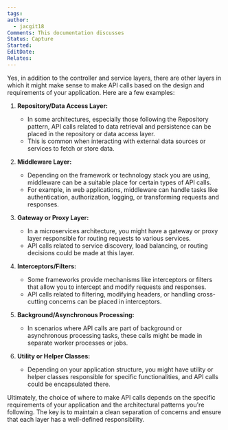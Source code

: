 ```yaml
---
tags: 
author:
  - jacgit18
Comments: This documentation discusses
Status: Capture
Started: 
EditDate: 
Relates:
---
```

Yes, in addition to the controller and service layers, there are other layers in which it might make sense to make API calls based on the design and requirements of your application. Here are a few examples:

1. **Repository/Data Access Layer:**
   - In some architectures, especially those following the Repository pattern, API calls related to data retrieval and persistence can be placed in the repository or data access layer.
   - This is common when interacting with external data sources or services to fetch or store data.

2. **Middleware Layer:**
   - Depending on the framework or technology stack you are using, middleware can be a suitable place for certain types of API calls.
   - For example, in web applications, middleware can handle tasks like authentication, authorization, logging, or transforming requests and responses.

3. **Gateway or Proxy Layer:**
   - In a microservices architecture, you might have a gateway or proxy layer responsible for routing requests to various services.
   - API calls related to service discovery, load balancing, or routing decisions could be made at this layer.

4. **Interceptors/Filters:**
   - Some frameworks provide mechanisms like interceptors or filters that allow you to intercept and modify requests and responses.
   - API calls related to filtering, modifying headers, or handling cross-cutting concerns can be placed in interceptors.

5. **Background/Asynchronous Processing:**
   - In scenarios where API calls are part of background or asynchronous processing tasks, these calls might be made in separate worker processes or jobs.

6. **Utility or Helper Classes:**
   - Depending on your application structure, you might have utility or helper classes responsible for specific functionalities, and API calls could be encapsulated there.

Ultimately, the choice of where to make API calls depends on the specific requirements of your application and the architectural patterns you're following. The key is to maintain a clean separation of concerns and ensure that each layer has a well-defined responsibility.